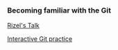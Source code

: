 ### Becoming familiar with the Git

[Rizel's Talk](https://www.youtube.com/watch?v=C_IzihJf0C0)

[Interactive Git practice](https://learngitbranching.js.org/)

